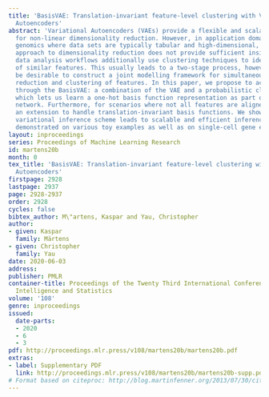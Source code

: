 ```yaml
---
title: 'BasisVAE: Translation-invariant feature-level clustering with Variational
  Autoencoders'
abstract: 'Variational Autoencoders (VAEs) provide a flexible and scalable framework
  for non-linear dimensionality reduction. However, in application domains such as
  genomics where data sets are typically tabular and high-dimensional, a black-box
  approach to dimensionality reduction does not provide sufficient insights. Common
  data analysis workflows additionally use clustering techniques to identify groups
  of similar features. This usually leads to a two-stage process, however, it would
  be desirable to construct a joint modelling framework for simultaneous dimensionality
  reduction and clustering of features. In this paper, we propose to achieve this
  through the BasisVAE: a combination of the VAE and a probabilistic clustering prior,
  which lets us learn a one-hot basis function representation as part of the decoder
  network. Furthermore, for scenarios where not all features are aligned, we develop
  an extension to handle translation-invariant basis functions. We show how a collapsed
  variational inference scheme leads to scalable and efficient inference for BasisVAE,
  demonstrated on various toy examples as well as on single-cell gene expression data. '
layout: inproceedings
series: Proceedings of Machine Learning Research
id: martens20b
month: 0
tex_title: 'BasisVAE: Translation-invariant feature-level clustering with Variational
  Autoencoders'
firstpage: 2928
lastpage: 2937
page: 2928-2937
order: 2928
cycles: false
bibtex_author: M\"artens, Kaspar and Yau, Christopher
author:
- given: Kaspar
  family: Märtens
- given: Christopher
  family: Yau
date: 2020-06-03
address: 
publisher: PMLR
container-title: Proceedings of the Twenty Third International Conference on Artificial
  Intelligence and Statistics
volume: '108'
genre: inproceedings
issued:
  date-parts:
  - 2020
  - 6
  - 3
pdf: http://proceedings.mlr.press/v108/martens20b/martens20b.pdf
extras:
- label: Supplementary PDF
  link: http://proceedings.mlr.press/v108/martens20b/martens20b-supp.pdf
# Format based on citeproc: http://blog.martinfenner.org/2013/07/30/citeproc-yaml-for-bibliographies/
---
```


